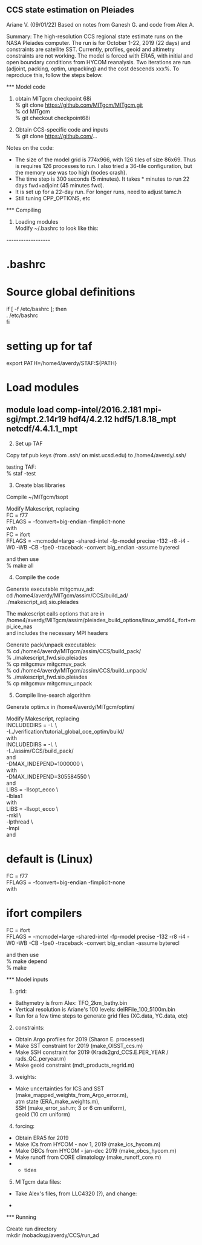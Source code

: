 CCS state estimation on Pleiades
--------------------------------------
Ariane V. (09/01/22)
Based on notes from Ganesh G.
and code from Alex A.


Summary:
The high-resolution CCS regional state estimate runs on the NASA Pleiades computer. The run is for October 1-22, 2019 (22 days) and constraints are satellite SST. Currently, profiles, geoid and altimetry constraints are not working. The model is forced with ERA5, with initial and open boundary conditions from HYCOM reanalysis. Two iterations are run (adjoint, packing, optim, unpacking) and the cost descends xxx%. To reproduce this, follow the steps below.


*** Model code

1) obtain MITgcm checkpoint 68i <br />
% git clone https://github.com/MITgcm/MITgcm.git <br />
% cd MITgcm <br />
% git checkout checkpoint68i


2) Obtain CCS-specific code and inputs <br />
% git clone https://github.com/... 


Notes on the code:
- The size of the model grid is 774x966, with 126 tiles of size 86x69. Thus is requires 126 processes to run. I also tried a 36-tile configuration, but the memory use was too high (nodes crash). <br />
- The time step is 300 seconds (5 minutes). It takes * minutes to run 22 days fwd+adjoint (45 minutes fwd). <br />
- It is set up for a 22-day run. For longer runs, need to adjust tamc.h  <br />
- Still tuning CPP_OPTIONS, etc <br />


*** Compiling 

1) Loading modules <br />
Modify ~/.bashrc to look like this: <br />

------------------  <br />
# .bashrc <br />

# Source global definitions <br />
if [ -f /etc/bashrc ]; then <br />
        . /etc/bashrc <br />
fi <br />

# setting up for taf <br />
export PATH=/home4/averdy/STAF:${PATH} <br />

# Load modules <br />
module load comp-intel/2016.2.181 mpi-sgi/mpt.2.14r19 hdf4/4.2.12 hdf5/1.8.18_mpt  <br />netcdf/4.4.1.1_mpt <br />
-----------------


2) Set up TAF

Copy  taf.pub  keys (from .ssh/ on mist.ucsd.edu) to /home4/averdy/.ssh/ 

testing TAF: <br />
% staf -test <br />


3) Create blas libraries

Compile ~/MITgcm/lsopt

Modify Makescript, replacing  <br />
FC              = f77 <br />
FFLAGS          = -fconvert=big-endian -fimplicit-none <br />
with <br />
FC              = ifort <br />
FFLAGS          = -mcmodel=large -shared-intel -fp-model precise -132 -r8 -i4 -W0 -WB -CB -fpe0 -traceback -convert big_endian -assume byterecl <br />

and then use   <br />
% make all <br />


4) Compile the code 

Generate executable mitgcmuv_ad: <br />
cd /home4/averdy/MITgcm/assim/CCS/build_ad/ <br />
./makescript_adj.sio.pleiades  <br />

The makescript calls options that are in <br />
/home4/averdy/MITgcm/assim/pleiades_build_options/linux_amd64_ifort+mpi_ice_nas  <br />
and includes the necessary MPI headers <br />

Generate pack/unpack executables: <br />
% cd /home4/averdy/MITgcm/assim/CCS/build_pack/ <br />
% ./makescript_fwd.sio.pleiades  <br />
% cp mitgcmuv mitgcmuv_pack <br />
% cd /home4/averdy/MITgcm/assim/CCS/build_unpack/ <br />
% ./makescript_fwd.sio.pleiades  <br />
% cp mitgcmuv mitgcmuv_unpack <br />


5) Compile line-search algorithm <br />

Generate optim.x in /home4/averdy/MITgcm/optim/ <br />

Modify Makescript, replacing  <br />
INCLUDEDIRS     = -I.                           \ <br />
                  -I../verification/tutorial_global_oce_optim/build/ <br />
with  <br />
INCLUDEDIRS     = -I.                           \ <br />
                  -I../assim/CCS/build_pack/ <br />
and <br />
       -DMAX_INDEPEND=1000000          \ <br />
with  <br />
       -DMAX_INDEPEND=305584550        \ <br />
and <br />
LIBS            = -llsopt_ecco                 \ <br />
                  -lblas1 <br />
with <br />
LIBS            = -llsopt_ecco                  \ <br />
                  -mkl                          \ <br />
                  -lpthread                     \ <br />
                  -lmpi <br />
and  <br />
# default is (Linux) <br />
FC              = f77 <br />
FFLAGS          = -fconvert=big-endian -fimplicit-none <br />
with  <br />
# ifort compilers <br />
FC              = ifort <br />
FFLAGS          =  -mcmodel=large -shared-intel -fp-model precise -132 -r8 -i4 -W0 -WB -CB -fpe0 -traceback -convert big_endian -assume byterecl <br />

and then use <br />
% make depend <br />
% make <br />


*** Model inputs

1) grid: <br />
- Bathymetry is from Alex: TFO_2km_bathy.bin <br />
- Vertical resolution is Ariane's 100 levels: delRFile_100_5100m.bin <br />
- Run for a few time steps to generate grid files (XC.data, YC.data, etc) <br />

2) constraints: <br />
- Obtain Argo profiles for 2019 (Sharon E. processed) <br />
- Make SST constraint for 2019 (make_OISST_ccs.m) <br />
- Make SSH constraint for 2019 (Krads2grd_CCS.E.PER_YEAR / rads_QC_peryear.m) <br />
- Make geoid constraint (mdt_products_regrid.m) <br />

3) weights: <br />
- Make uncertainties for ICS and SST (make_mapped_weights_from_Argo_error.m), <br />
atm state (ERA_make_weights.m), <br />
SSH (make_error_ssh.m; 3 or 6 cm uniform), <br />
geoid (10 cm uniform) <br />


4) forcing: <br />
- Obtain ERA5 for 2019 <br />
- Make ICs from HYCOM - nov 1, 2019 (make_ics_hycom.m) <br />
- Make OBCs from HYCOM - jan-dec 2019 (make_obcs_hycom.m) <br />
- Make runoff from CORE climatology (make_runoff_core.m) <br />
- * tides <br />


5) MITgcm data files: <br />
- Take Alex's files, from LLC4320 (?), and change: <br />
*


*** Running

Create run directory <br />
mkdir /nobackup/averdy/CCS/run_ad <br />

